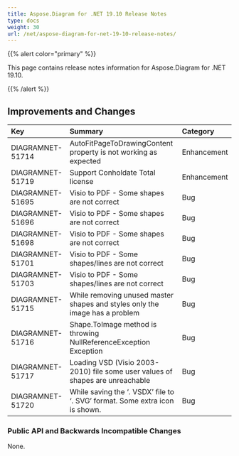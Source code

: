 ```yaml
---
title: Aspose.Diagram for .NET 19.10 Release Notes
type: docs
weight: 30
url: /net/aspose-diagram-for-net-19-10-release-notes/
---
```


{{% alert color="primary" %}} 

This page contains release notes information for Aspose.Diagram for .NET 19.10.

{{% /alert %}} 
## **Improvements and Changes**

|**Key**|**Summary**|**Category**|
| :- | :- | :- |
|DIAGRAMNET-51714|AutoFitPageToDrawingContent property is not working as expected|Enhancement|
|DIAGRAMNET-51719|Support Conholdate Total license|Enhancement|
|DIAGRAMNET-51695|Visio to PDF - Some shapes are not correct|Bug|
|DIAGRAMNET-51696|Visio to PDF - Some shapes are not correct|Bug|
|DIAGRAMNET-51698|Visio to PDF - Some shapes are not correct|Bug|
|DIAGRAMNET-51701|Visio to PDF - Some shapes/lines are not correct|Bug|
|DIAGRAMNET-51703|Visio to PDF - Some shapes/lines are not correct|Bug|
|DIAGRAMNET-51715|While removing unused master shapes and styles only the image has a problem|Bug|
|DIAGRAMNET-51716|Shape.ToImage method is throwing NullReferenceException Exception|Bug|
|DIAGRAMNET-51717|Loading VSD (Visio 2003-2010) file some user values of shapes are unreachable|Bug|
|DIAGRAMNET-51720|While saving the ‘. VSDX’ file to ‘. SVG’ format. Some extra icon is shown.|Bug|
### **Public API and Backwards Incompatible Changes**
None.
